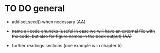 # TO DO general

* ~~add set.seed() when necessary~~ (AA)

* ~~name all code chuncks (useful in case we will have an external file with the code, but also for figure names in the book output) (AA)~~ 

* further readings sections (one example is in chapter 5)